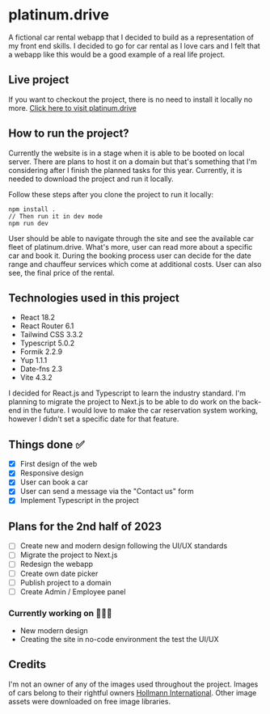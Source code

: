 # platinum.drive

A fictional car rental webapp that I decided to build as a representation of my front end skills. I decided to go for car rental as I love cars and I felt that a webapp like this would be a good example of a real life project.

## Live project

If you want to checkout the project, there is no need to install it locally no more. [Click here to visit platinum.drive](https://64e7a820f4e89b04f81127ce--iridescent-snickerdoodle-087582.netlify.app/)

## How to run the project?

Currently the website is in a stage when it is able to be booted on local server. There are plans to host it on a domain but that's something that I'm considering after I finish the planned tasks for this year. Currently, it is needed to download the project and run it locally.

Follow these steps after you clone the project to run it locally:

    npm install .
    // Then run it in dev mode
    npm run dev

User should be able to navigate through the site and see the available car fleet of platinum.drive. What's more, user can read more about a specific car and book it. During the booking process user can decide for the date range and chauffeur services which come at additional costs. User can also see, the final price of the rental.

## Technologies used in this project

- React 18.2
- React Router 6.1
- Tailwind CSS 3.3.2
- Typescript 5.0.2
- Formik 2.2.9
- Yup 1.1.1
- Date-fns 2.3
- Vite 4.3.2

I decided for React.js and Typescript to learn the industry standard. I'm planning to migrate the project to Next.js to be able to do work on the back-end in the future. I would love to make the car reservation system working, however I didn't set a specific date for that feature.

## Things done ✅

- [x] First design of the web
- [x] Responsive design
- [x] User can book a car
- [x] User can send a message via the "Contact us" form
- [x] Implement Typescript in the project

## Plans for the 2nd half of 2023

- [ ] Create new and modern design following the UI/UX standards
- [ ] Migrate the project to Next.js
- [ ] Redesign the webapp
- [ ] Create own date picker
- [ ] Publish project to a domain
- [ ] Create Admin / Employee panel

### Currently working on 👨🏻‍💻

- New modern design
- Creating the site in no-code environment the test the UI/UX

## Credits

I'm not an owner of any of the images used throughout the project. Images of cars belong to their rightful owners [Hollmann International](https://hollmann.international/). Other image assets were downloaded on free image libraries.
